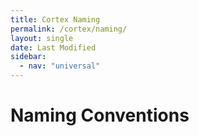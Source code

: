 ```yaml
---
title: Cortex Naming
permalink: /cortex/naming/
layout: single
date: Last Modified
sidebar:
  - nav: "universal"
---
```


# Naming Conventions